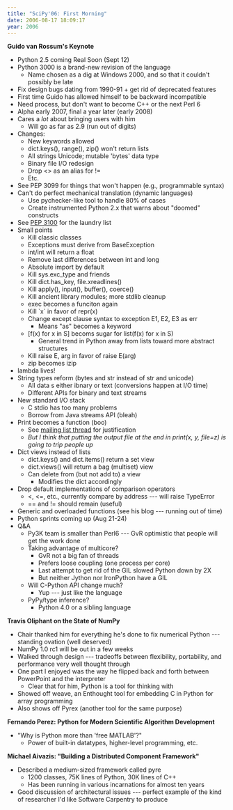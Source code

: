 ```yaml
---
title: "SciPy'06: First Morning"
date: 2006-08-17 18:09:17
year: 2006
---
```

<strong>Guido van Rossum's Keynote</strong>
<ul>
	<li>Python 2.5 coming Real Soon (Sept 12)</li>
	<li>Python 3000 is a brand-new revision of the language
<ul>
	<li>Name chosen as a dig at Windows 2000, and so that it couldn't possibly be late</li>
</ul>
</li>
	<li>Fix design bugs dating from 1990-91 + get rid of deprecated features</li>
	<li>First time Guido has allowed himself to be backward incompatible</li>
	<li>Need process, but don't want to become C++ or the next Perl 6</li>
	<li>Alpha early 2007, final a year later (early 2008)</li>
	<li>Cares a <em>lot</em> about bringing users with him
<ul>
	<li>Will go as far as 2.9 (run out of digits)</li>
</ul>
</li>
	<li>Changes:
<ul>
	<li>New keywords allowed</li>
	<li>dict.keys(), range(), zip() won't return lists</li>
	<li>All strings Unicode; mutable 'bytes' data type</li>
	<li>Binary file I/O redesign</li>
	<li>Drop <> as an alias for !=</li>
	<li>Etc.</li>
</ul>
</li>
	<li>See PEP 3099 for things that won't happen (e.g., programmable syntax)</li>
	<li>Can't do perfect mechanical translation (dynamic languages)
<ul>
	<li>Use pychecker-like tool to handle 80% of cases</li>
	<li>Create instrumented Python 2.x that warns about "doomed" constructs</li>
</ul>
</li>
	<li>See <a href="http://www.python.org/dev/peps/pep-3100/">PEP 3100</a> for the laundry list</li>
	<li>Small points
<ul>
	<li>Kill classic classes</li>
	<li>Exceptions must derive from BaseException</li>
	<li>int/int will return a float</li>
	<li>Remove last differences between int and long</li>
	<li>Absolute import by default</li>
	<li>Kill sys.exc_type and friends</li>
	<li>Kill dict.has_key, file.xreadlines()</li>
	<li>Kill apply(), input(), buffer(), coerce()</li>
	<li>Kill ancient library modules; more stdlib cleanup</li>
	<li>exec becomes a funciton again</li>
	<li>Kill `x` in favor of repr(x)</li>
	<li>Change except clause syntax to exception E1, E2, E3 as err
<ul>
	<li>Means "as" becomes a keyword</li>
</ul>
</li>
	<li>[f(x) for x in S] becoms sugar for list(f(x) for x in S)
<ul>
	<li>General trend in Python away from lists toward more abstract structures</li>
</ul>
</li>
	<li>Kill raise E, arg in favor of raise E(arg)</li>
	<li>zip becomes izip</li>
</ul>
</li>
	<li>lambda lives!</li>
	<li>String types reform (bytes and str instead of str and unicode)
<ul>
	<li>All data s either ibnary or text (conversions happen at I/O time)</li>
	<li>Different APIs for binary and text streams</li>
</ul>
</li>
	<li>New standard I/O stack
<ul>
	<li>C stdio has too many problems</li>
	<li>Borrow from Java streams API (bleah)</li>
</ul>
</li>
	<li>Print becomes a function (boo)
<ul>
	<li>See <a href="http://mail.python.org/pipermail/python-dev/2005-September/056154.html">mailing list thread</a> for justification</li>
	<li><em>But I think that putting the output file at the end in print(x, y, file=z) is going to trip people up</em></li>
</ul>
</li>
	<li>Dict views instead of lists
<ul>
	<li>dict.keys() and dict.items() return a set view</li>
	<li>dict.views() will return a bag (multiset) view</li>
	<li>Can delete from (but not add to) a view
<ul>
	<li>Modifies the dict accordingly</li>
</ul>
</li>
</ul>
</li>
	<li>Drop default implementations of comparison operators
<ul>
	<li><, <=, etc., currently compare by address --- will raise TypeError</li>
	<li>== and != should remain (useful)</li>
</ul>
</li>
	<li>Generic and overloaded functions (see his blog --- running out of time)</li>
	<li>Python sprints coming up (Aug 21-24)</li>
	<li>Q&A
<ul>
	<li>Py3K team is smaller than Perl6 --- GvR optimistic that people will get the work done</li>
	<li>Taking advantage of multicore?
<ul>
	<li>GvR not a big fan of threads</li>
	<li>Prefers loose coupling (one process per core)</li>
	<li>Last attempt to get rid of the GIL slowed Python down by 2X</li>
	<li>But neither Jython nor IronPython have a GIL</li>
</ul>
</li>
	<li>Will C-Python API change much?
<ul>
	<li>Yup --- just like the language</li>
</ul>
</li>
	<li>PyPy/type inference?
<ul>
	<li>Python 4.0 or a sibling language</li>
</ul>
</li>
</ul>
</li>
</ul>
<strong>Travis Oliphant on the State of NumPy</strong>
<ul>
	<li>Chair thanked him for everything he's done to fix numerical Python --- standing ovation (well deserved)</li>
	<li>NumPy 1.0 rc1 will be out in a few weeks</li>
	<li>Walked through design --- tradeoffs between flexibility, portability, and performance very well thought through</li>
	<li>One part I enjoyed was the way he flipped back and forth between PowerPoint and the interpreter
<ul>
	<li>Clear that for him, Python is a tool for thinking with</li>
</ul>
</li>
	<li>Showed off weave, an Enthought tool for embedding C in Python for array programming</li>
	<li>Also shows off Pyrex (another tool for the same purpose)</li>
</ul>
<strong>Fernando Perez: Python for Modern Scientific Algorithm Development</strong>
<ul>
	<li>"Why is Python more than 'free MATLAB'?"
<ul>
	<li>Power of built-in datatypes, higher-level programming, etc.</li>
</ul>
</li>
</ul>
<strong>Michael Aivazis: "Building a Distributed Component Framework"</strong>
<ul>
	<li>Described a medium-sized framework called pyre
<ul>
	<li>1200 classes, 75K lines of Python, 30K lines of C++</li>
	<li>Has been running in various incarnations for almost ten years</li>
</ul>
</li>
	<li>Good discussion of architectural issues --- perfect example of the kind of researcher I'd like Software Carpentry to produce</li>
</ul>
